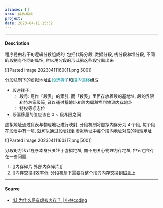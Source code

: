 ```yaml
---
aliases: []
area: 操作系统
project: 
date: 2023-04-11 15:52
---
```

---
#### Description
程序是由若干的逻辑分段组成的, 包括代码分段, 数据分段, 栈分段和堆分段, 不同的段拥有不同的属性, 所以用分段的形式把这些段分离出来

![[Pasted image 20230411160011.png|500]]

分段机制下的虚拟地址由<font color="#0593A2">段选择子</font>和<font color="#0593A2">段内偏移</font>组成
- 段选择子: 
    - 段号: 用作「段表」的索引, 而「段表」里面存放着段的基地址, 段的界限和特权等级等, 可以通过基地址和段内偏移找到物理内存地址
    - 特权等标志位
- 段偏移量的值应该在 0 ~ 段界限之间
 
虚拟地址通过段表与物理地址进行映射, 分段机制将虚拟内存分为 4 个段, 每个段在段表中有一项, 就可以通过段表找到虚拟地址中每个段内地址对应的物理地址

![[Pasted image 20230411160817.png|500]]

分段的方法让程序本身只关注于虚拟地址, 而不用关心物理内存地址, 但它也会存在一些问题: 
1. [[内存碎片|外部内存碎片]]
2. [[内存交换]]效率低, 分段机制下需要将整个段的内存交换到磁盘上
---
#### Source
- [4.1 为什么要有虚拟内存？ | 小林coding](https://xiaolincoding.com/os/3_memory/vmem.html#%E5%86%85%E5%AD%98%E5%88%86%E6%AE%B5)